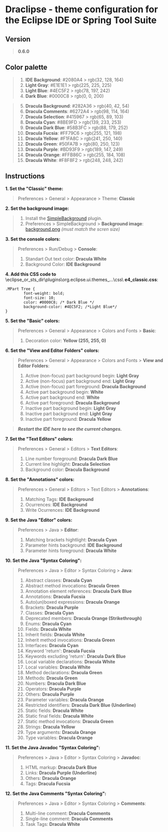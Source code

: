 # Draclipse - theme configuration for the Eclipse IDE or Spring Tool Suite

## Version
> **0.6.0**

## Color palette
> 1. **IDE Background**: #2080A4 > rgb(32, 128, 164)
> 2. **Light Gray**: #E1E1E1 > rgb(225, 225, 225)
> 3. **Light Blue**: #4EC5F2 > rgb(78, 197, 242)
> 4. **Dark Blue**: #0000C8 > rgb(0, 0, 200)

> 5. **Dracula Background**: #282A36 > rgb(40, 42, 54)
> 6. **Dracula Comments**: #6272A4 > rgb(98, 114, 164)
> 7. **Dracula Selection**: #415967 > rgb(65, 89, 103)
> 8. **Dracula Cyan**: #8BE9FD > rgb(139, 233, 253)
> 9. **Dracula Dark Blue**: #58B3FC > rgb(88, 179, 252)
> 10. **Dracula Fucsia**: #FF79C6 > rgb(255, 121, 198)
> 11. **Dracula Yellow**: #F1FA8C > rgb(241, 250, 140)
> 12. **Dracula Green**: #50FA7B > rgb(80, 250, 123)
> 13. **Dracula Purple**: #BD93F9 > rgb(189, 147, 249)
> 14. **Dracula Orange**: #FFB86C > rgb(255, 184, 108)
> 15. **Dracula White**: #F8F8F2 > rgb(248, 248, 242)

## Instructions

**1. Set the "Classic" theme:**
> Preferences > General > Appearance > Theme: **Classic**

**2. Set the background image:**
> 1. Install the [SimpleBackground](https://marketplace.eclipse.org/content/simplebackground) plugin.
> 2. Preferences > SimpleBackground > **Background image**: [background.png](./background.png) *(must match the scren size)*

**3. Set the console colors:**

> Preferences > Run/Debug > **Console**:
> 1. Standart Out text color: **Dracula White**
> 2. Background Color: **IDE Background**

**4. Add this **CSS** code to** \eclipse_or_sts_dir\plugins\org.eclipse.ui.themes_...\css\ **e4_classic.css**:

```
.MPart Tree {
        font-weight: bold;
        font-size: 10;
        color: #0000C8; /* Dark Blue */
        background-color: #4EC5F2; /*Light Blue*/
}
````

**5. Set the "Basic" colors:**
> Preferences > General > Appearance > Colors and Fonts > **Basic**:
> 1. Decoration color: **Yellow (255, 255, 0)**

**6. Set the "View and Editor Folders" colors:**
> Preferences > General > Appearance > Colors and Fonts > **View and Editor Folders**:
> 1. Active (non-focus) part background begin: **Light Gray**
> 2. Active (non-focus) part background end: **Light Gray**
> 3. Active (non-focus) part foreground: **Dracula Background**
> 4. Active part background begin: **White**
> 5. Active part background end: **White**
> 6. Active part foreground: **Dracula Background**
> 7. Inactive part background begin: **Light Gray**
> 8. Inactive part background end: **Light Gray**
> 9. Inactive part foreground: **Dracula Yellow**

> **_Restart the IDE here to see the current changes._**

**7. Set the "Text Editors" colors:**
> Preferences > General > Editors > **Text Editors**:
> 1. Line number foreground: **Dracula Dark Blue**
> 2. Current line highlight: **Dracula Selection**
> 7. Background color: **Dracula Background**

**8. Set the "Annotations" colors:**
> Preferences > General > Editors > Text Editors > **Annotations**:
> 1. Matching Tags: **IDE Background**
> 2. Ocurrences: **IDE Background**
> 3. Write Ocurrences: **IDE Background**

**9. Set the Java "Editor" colors:**
> Preferences > Java > **Editor**:
> 1. Matching brackets hightlight: **Dracula Cyan**
> 2. Parameter hints background: **IDE Background**
> 3. Parameter hints foreground: **Dracula White**

**10. Set the Java "Syntax Coloring":**
> Preferences > Java > Editor > Syntax Coloring > **Java**:
> 1. Abstract classes: **Dracula Cyan**
> 2. Abstract method invocations: **Dracula Green**
> 3. Annotation element references: **Dracula Dark Blue**
> 4. Annotations: **Dracula Fucsia**
> 5. Auto(un)boxed expressions: **Dracula Orange**
> 6. Brackets: **Dracula Purple**
> 7. Classes: **Dracula Cyan**
> 8. Deprecated members: **Dracula Orange (Strikethrough)**
> 9. Enums: **Dracula Cyan**
> 10. Fields: **Dracula White**
> 11. Inherit fields: **Dracula White**
> 12. Inherit method invocations: **Dracula Green**
> 13. Interfaces: **Dracula Cyan**
> 14. Keyword 'return': **Dracula Fucsia**
> 15. Keywords excluding 'return': **Dracula Dark Blue**
> 16. Local variable declarations: **Dracula White**
> 17. Local variables: **Dracula White**
> 18. Method declarations: **Dracula Green**
> 19. Methods: **Dracula Green**
> 20. Numbers: **Dracula Dark Blue**
> 21. Operators: **Dracula Purple**
> 22. Others: **Dracula Purple**
> 23. Parameter variables: **Dracula Orange**
> 24. Restricted identifiers: **Dracula Dark Blue (Underline)**
> 25. Static fields: **Dracula White**
> 26. Static final fields: **Dracula White**
> 27. Static method invocations: **Dracula Green**
> 28. Strings: **Dracula Yellow**
> 29. Type arguments: **Dracula Orange**
> 30. Type variables: **Dracula Orange**

**11. Set the Java Javadoc "Syntax Coloring":**
> Preferences > Java > Editor > Syntax Coloring > **Javadoc**:
> 1. HTML markup: **Dracula Dark Blue**
> 2. Links: **Dracula Purple (Underline)**
> 3. Others: **Dracula Orange**
> 4. Tags: **Dracula Fucsia**

**12. Set the Java Comments "Syntax Coloring":**
> Preferences > Java > Editor > Syntax Coloring > **Comments**:
> 1. Multi-line comment: **Dracula Comments**
> 2. Single-line comment: **Dracula Comments**
> 3. Task Tags: **Dracula White**